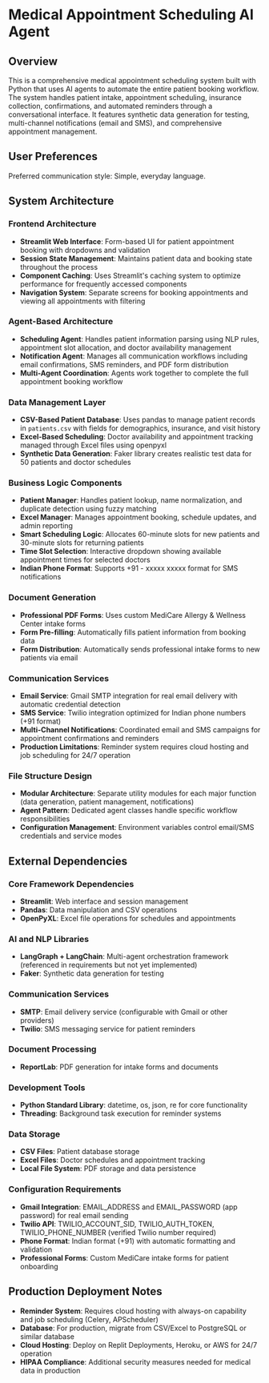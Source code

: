 # Medical Appointment Scheduling AI Agent

## Overview

This is a comprehensive medical appointment scheduling system built with Python that uses AI agents to automate the entire patient booking workflow. The system handles patient intake, appointment scheduling, insurance collection, confirmations, and automated reminders through a conversational interface. It features synthetic data generation for testing, multi-channel notifications (email and SMS), and comprehensive appointment management.

## User Preferences

Preferred communication style: Simple, everyday language.

## System Architecture

### Frontend Architecture
- **Streamlit Web Interface**: Form-based UI for patient appointment booking with dropdowns and validation
- **Session State Management**: Maintains patient data and booking state throughout the process
- **Component Caching**: Uses Streamlit's caching system to optimize performance for frequently accessed components
- **Navigation System**: Separate screens for booking appointments and viewing all appointments with filtering

### Agent-Based Architecture
- **Scheduling Agent**: Handles patient information parsing using NLP rules, appointment slot allocation, and doctor availability management
- **Notification Agent**: Manages all communication workflows including email confirmations, SMS reminders, and PDF form distribution
- **Multi-Agent Coordination**: Agents work together to complete the full appointment booking workflow

### Data Management Layer
- **CSV-Based Patient Database**: Uses pandas to manage patient records in `patients.csv` with fields for demographics, insurance, and visit history
- **Excel-Based Scheduling**: Doctor availability and appointment tracking managed through Excel files using openpyxl
- **Synthetic Data Generation**: Faker library creates realistic test data for 50 patients and doctor schedules

### Business Logic Components
- **Patient Manager**: Handles patient lookup, name normalization, and duplicate detection using fuzzy matching
- **Excel Manager**: Manages appointment booking, schedule updates, and admin reporting
- **Smart Scheduling Logic**: Allocates 60-minute slots for new patients and 30-minute slots for returning patients
- **Time Slot Selection**: Interactive dropdown showing available appointment times for selected doctors
- **Indian Phone Format**: Supports +91 - xxxxx xxxxx format for SMS notifications

### Document Generation
- **Professional PDF Forms**: Uses custom MediCare Allergy & Wellness Center intake forms
- **Form Pre-filling**: Automatically fills patient information from booking data
- **Form Distribution**: Automatically sends professional intake forms to new patients via email

### Communication Services
- **Email Service**: Gmail SMTP integration for real email delivery with automatic credential detection
- **SMS Service**: Twilio integration optimized for Indian phone numbers (+91 format)
- **Multi-Channel Notifications**: Coordinated email and SMS campaigns for appointment confirmations and reminders
- **Production Limitations**: Reminder system requires cloud hosting and job scheduling for 24/7 operation

### File Structure Design
- **Modular Architecture**: Separate utility modules for each major function (data generation, patient management, notifications)
- **Agent Pattern**: Dedicated agent classes handle specific workflow responsibilities
- **Configuration Management**: Environment variables control email/SMS credentials and service modes

## External Dependencies

### Core Framework Dependencies
- **Streamlit**: Web interface and session management
- **Pandas**: Data manipulation and CSV operations
- **OpenPyXL**: Excel file operations for schedules and appointments

### AI and NLP Libraries
- **LangGraph + LangChain**: Multi-agent orchestration framework (referenced in requirements but not yet implemented)
- **Faker**: Synthetic data generation for testing

### Communication Services
- **SMTP**: Email delivery service (configurable with Gmail or other providers)
- **Twilio**: SMS messaging service for patient reminders

### Document Processing
- **ReportLab**: PDF generation for intake forms and documents

### Development Tools
- **Python Standard Library**: datetime, os, json, re for core functionality
- **Threading**: Background task execution for reminder systems

### Data Storage
- **CSV Files**: Patient database storage
- **Excel Files**: Doctor schedules and appointment tracking
- **Local File System**: PDF storage and data persistence

### Configuration Requirements
- **Gmail Integration**: EMAIL_ADDRESS and EMAIL_PASSWORD (app password) for real email sending
- **Twilio API**: TWILIO_ACCOUNT_SID, TWILIO_AUTH_TOKEN, TWILIO_PHONE_NUMBER (verified Twilio number required)
- **Phone Format**: Indian format (+91) with automatic formatting and validation
- **Professional Forms**: Custom MediCare intake forms for patient onboarding

## Production Deployment Notes
- **Reminder System**: Requires cloud hosting with always-on capability and job scheduling (Celery, APScheduler)
- **Database**: For production, migrate from CSV/Excel to PostgreSQL or similar database
- **Cloud Hosting**: Deploy on Replit Deployments, Heroku, or AWS for 24/7 operation
- **HIPAA Compliance**: Additional security measures needed for medical data in production
